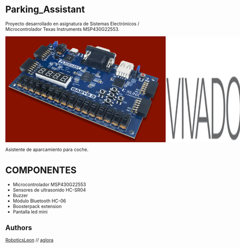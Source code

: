 # Parking_Assistant
Proyecto desarrollado en asignatura de Sistemas Electrónicos / Microcontrolador Texas Instruments MSP430G22553. 



<div style="display: flex; flex-direction: row;">
  <img src="https://github.com/aglora/VHDL_GameSokoban/blob/main/imgs/diligentBoard.png" width="500" />
  <img src="https://github.com/aglora/VHDL_GameSokoban/blob/main/imgs/logoXilinx.png" width="300" />
</div>

Asistente de aparcamiento para coche.



# COMPONENTES
- Microcontrolador MSP430G22553
- Sensores de ultrasonido HC-SR04
- Buzzer
- Módulo Bluetooth HC-06
- Boosterpack extension
- Pantalla led mini



## Authors
[RoboticsLeon](https://github.com/RoboticsLeon) //
[aglora](https://github.com/aglora) 
